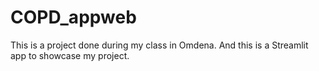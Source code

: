 # COPD_appweb
This is a project done during my class in Omdena. And this is a Streamlit app to showcase my project.

